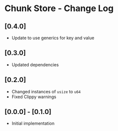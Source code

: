 # Chunk Store - Change Log

## [0.4.0]
- Update to use generics for key and value

## [0.3.0]
- Updated dependencies

## [0.2.0]
- Changed instances of `usize` to `u64`
- Fixed Clippy warnings

## [0.0.0] - [0.1.0]
- Initial implementation
